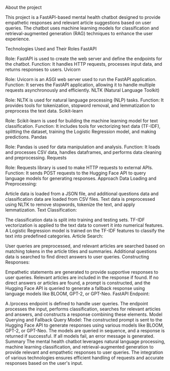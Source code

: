 About the project

This project is a FastAPI-based mental health chatbot designed to provide empathetic responses and relevant article suggestions based on user queries. The chatbot uses machine learning models for classification and retrieval-augmented generation (RAG) techniques to enhance the user experience.

Technologies Used and Their Roles
FastAPI

Role: FastAPI is used to create the web server and define the endpoints for the chatbot.
Function: It handles HTTP requests, processes input data, and returns responses to users.
Uvicorn

Role: Uvicorn is an ASGI web server used to run the FastAPI application.
Function: It serves the FastAPI application, allowing it to handle multiple requests asynchronously and efficiently.
NLTK (Natural Language Toolkit)

Role: NLTK is used for natural language processing (NLP) tasks.
Function: It provides tools for tokenization, stopword removal, and lemmatization to preprocess the text data.
Scikit-learn

Role: Scikit-learn is used for building the machine learning model for text classification.
Function: It includes tools for vectorizing text data (TF-IDF), splitting the dataset, training the Logistic Regression model, and making predictions.
Pandas

Role: Pandas is used for data manipulation and analysis.
Function: It loads and processes CSV data, handles dataframes, and performs data cleaning and preprocessing.
Requests

Role: Requests library is used to make HTTP requests to external APIs.
Function: It sends POST requests to the Hugging Face API to query language models for generating responses.
Approach
Data Loading and Preprocessing:

Article data is loaded from a JSON file, and additional questions data and classification data are loaded from CSV files.
Text data is preprocessed using NLTK to remove stopwords, tokenize the text, and apply lemmatization.
Text Classification:

The classification data is split into training and testing sets.
TF-IDF vectorization is applied to the text data to convert it into numerical features.
A Logistic Regression model is trained on the TF-IDF features to classify the text into predefined categories.
Article Search:

User queries are preprocessed, and relevant articles are searched based on matching tokens in the article titles and summaries.
Additional questions data is searched to find direct answers to user queries.
Constructing Responses:

Empathetic statements are generated to provide supportive responses to user queries.
Relevant articles are included in the response if found.
If no direct answers or articles are found, a prompt is constructed, and the Hugging Face API is queried to generate a fallback response using language models like BLOOM, GPT-2, or GPT-Neo.
FastAPI Endpoint:

A /process endpoint is defined to handle user queries.
The endpoint processes the input, performs classification, searches for relevant articles and answers, and constructs a response combining these elements.
Model Querying and Fallback
Query Model:
The constructed prompt is sent to the Hugging Face API to generate responses using various models like BLOOM, GPT-2, or GPT-Neo.
The models are queried in sequence, and a response is returned if successful. If all models fail, an error message is generated.
Summary
The mental health chatbot leverages natural language processing, machine learning classification, and retrieval-augmented generation to provide relevant and empathetic responses to user queries. The integration of various technologies ensures efficient handling of requests and accurate responses based on the user's input.

